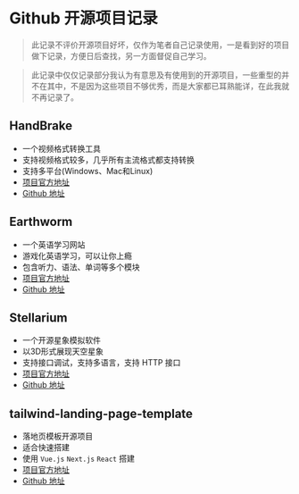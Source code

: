 # Github 开源项目记录

> 此记录不评价开源项目好坏，仅作为笔者自己记录使用，一是看到好的项目做下记录，方便日后查找，另一方面督促自己学习。

> 此记录中仅仅记录部分我认为有意思及有使用到的开源项目，一些重型的并不在其中，不是因为这些项目不够优秀，而是大家都已耳熟能详，在此我就不再记录了。

## HandBrake
* 一个视频格式转换工具
* 支持视频格式较多，几乎所有主流格式都支持转换
* 支持多平台(Windows、Mac和Linux)
* [项目官方地址](https://handbrake.fr)
* [Github 地址](https://github.com/HandBrake/HandBrake)

## Earthworm
* 一个英语学习网站
* 游戏化英语学习，可以让你上瘾
* 包含听力、语法、单词等多个模块
* [项目官方地址](https://earthworm.cuixueshe.com)
* [Github 地址](https://github.com/cuixueshe/earthworm)

## Stellarium
* 一个开源星象模拟软件
* 以3D形式展现天空星象
* 支持接口调试，支持多语言，支持 HTTP 接口
* [项目官方地址](https://stellarium.org/)
* [Github 地址](https://github.com/Stellarium/stellarium)

## tailwind-landing-page-template
* 落地页模板开源项目
* 适合快速搭建
* 使用 `Vue.js` `Next.js` `React` 搭建
* [项目官方地址](https://cruip.com)
* [Github 地址](https://github.com/cruip/tailwind-landing-page-template)